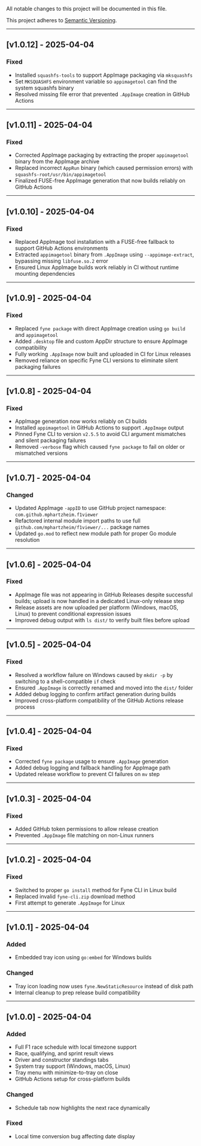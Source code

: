 All notable changes to this project will be documented in this file.

This project adheres to [Semantic Versioning](https://semver.org).

---

## [v1.0.12] - 2025-04-04

### Fixed
- Installed `squashfs-tools` to support AppImage packaging via `mksquashfs`
- Set `MKSQUASHFS` environment variable so `appimagetool` can find the system squashfs binary
- Resolved missing file error that prevented `.AppImage` creation in GitHub Actions

---

## [v1.0.11] - 2025-04-04

### Fixed
- Corrected AppImage packaging by extracting the proper `appimagetool` binary from the AppImage archive
- Replaced incorrect `AppRun` binary (which caused permission errors) with `squashfs-root/usr/bin/appimagetool`
- Finalized FUSE-free AppImage generation that now builds reliably on GitHub Actions

---

## [v1.0.10] - 2025-04-04

### Fixed
- Replaced AppImage tool installation with a FUSE-free fallback to support GitHub Actions environments
- Extracted `appimagetool` binary from `.AppImage` using `--appimage-extract`, bypassing missing `libfuse.so.2` error
- Ensured Linux AppImage builds work reliably in CI without runtime mounting dependencies

---

## [v1.0.9] - 2025-04-04

### Fixed
- Replaced `fyne package` with direct AppImage creation using `go build` and `appimagetool`
- Added `.desktop` file and custom AppDir structure to ensure AppImage compatibility
- Fully working `.AppImage` now built and uploaded in CI for Linux releases
- Removed reliance on specific Fyne CLI versions to eliminate silent packaging failures

---

## [v1.0.8] - 2025-04-04

### Fixed
- AppImage generation now works reliably on CI builds
- Installed `appimagetool` in GitHub Actions to support `.AppImage` output
- Pinned Fyne CLI to version `v2.5.5` to avoid CLI argument mismatches and silent packaging failures
- Removed `-verbose` flag which caused `fyne package` to fail on older or mismatched versions

---

## [v1.0.7] - 2025-04-04

### Changed
- Updated AppImage `-appID` to use GitHub project namespace: `com.github.mphartzheim.f1viewer`
- Refactored internal module import paths to use full `github.com/mphartzheim/f1viewer/...` package names
- Updated `go.mod` to reflect new module path for proper Go module resolution

---

## [v1.0.6] - 2025-04-04

### Fixed
- AppImage file was not appearing in GitHub Releases despite successful builds; upload is now handled in a dedicated Linux-only release step
- Release assets are now uploaded per platform (Windows, macOS, Linux) to prevent conditional expression issues
- Improved debug output with `ls dist/` to verify built files before upload

---

## [v1.0.5] - 2025-04-04

### Fixed
- Resolved a workflow failure on Windows caused by `mkdir -p` by switching to a shell-compatible `if` check
- Ensured `.AppImage` is correctly renamed and moved into the `dist/` folder
- Added debug logging to confirm artifact generation during builds
- Improved cross-platform compatibility of the GitHub Actions release process

---

## [v1.0.4] - 2025-04-04

### Fixed
- Corrected `fyne package` usage to ensure `.AppImage` generation
- Added debug logging and fallback handling for AppImage path
- Updated release workflow to prevent CI failures on `mv` step

---

## [v1.0.3] - 2025-04-04

### Fixed
- Added GitHub token permissions to allow release creation
- Prevented `.AppImage` file matching on non-Linux runners

---

## [v1.0.2] - 2025-04-04

### Fixed
- Switched to proper `go install` method for Fyne CLI in Linux build
- Replaced invalid `fyne-cli.zip` download method
- First attempt to generate `.AppImage` for Linux

---

## [v1.0.1] - 2025-04-04

### Added
- Embedded tray icon using `go:embed` for Windows builds

### Changed
- Tray icon loading now uses `fyne.NewStaticResource` instead of disk path
- Internal cleanup to prep release build compatibility

---

## [v1.0.0] - 2025-04-04

### Added
- Full F1 race schedule with local timezone support
- Race, qualifying, and sprint result views
- Driver and constructor standings tabs
- System tray support (Windows, macOS, Linux)
- Tray menu with minimize-to-tray on close
- GitHub Actions setup for cross-platform builds

### Changed
- Schedule tab now highlights the next race dynamically

### Fixed
- Local time conversion bug affecting date display
